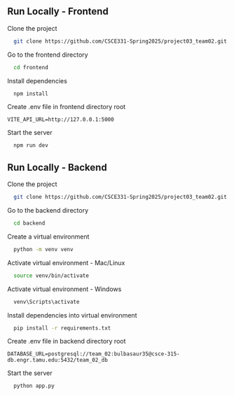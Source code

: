 
## Run Locally - Frontend

Clone the project

```bash
  git clone https://github.com/CSCE331-Spring2025/project03_team02.git
```

Go to the frontend directory

```bash
  cd frontend
```

Install dependencies

```bash
  npm install
```

Create .env file in frontend directory root
```
VITE_API_URL=http://127.0.0.1:5000
```

Start the server

```bash
  npm run dev
```


## Run Locally - Backend

Clone the project

```bash
  git clone https://github.com/CSCE331-Spring2025/project03_team02.git
```

Go to the backend directory

```bash
  cd backend
```

Create a virtual environment

```bash
  python -m venv venv
```

Activate virtual environment - Mac/Linux

```bash
  source venv/bin/activate
```

Activate virtual environment - Windows

```bash
  venv\Scripts\activate
```

Install dependencies into virtual environment

```bash
  pip install -r requirements.txt
```

Create .env file in backend directory root
```
DATABASE_URL=postgresql://team_02:bulbasaur35@csce-315-db.engr.tamu.edu:5432/team_02_db
```

Start the server

```bash
  python app.py
```
